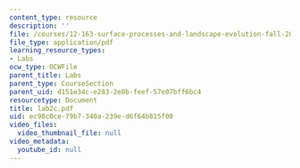 ```yaml
---
content_type: resource
description: ''
file: /courses/12-163-surface-processes-and-landscape-evolution-fall-2004/ec98c0ce79b7340a239ed6f64b815f00_lab2c.pdf
file_type: application/pdf
learning_resource_types:
- Labs
ocw_type: OCWFile
parent_title: Labs
parent_type: CourseSection
parent_uid: d151e34c-e283-2e8b-feef-57e07bff6bc4
resourcetype: Document
title: lab2c.pdf
uid: ec98c0ce-79b7-340a-239e-d6f64b815f00
video_files:
  video_thumbnail_file: null
video_metadata:
  youtube_id: null
---
```

